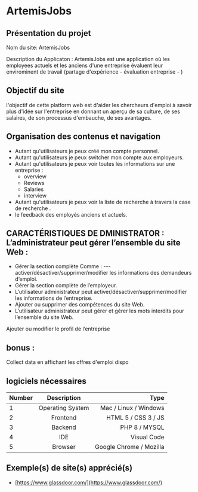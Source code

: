 # ArtemisJobs
## Présentation du projet
Nom du site: ArtemisJobs

Description du Applicaton : ArtemisJobs est une application où les employees actuels et les anciens d'une entreprise évaluent leur envirominent de travail (partage d'expérience - évaluation entreprise - )
## Objectif du site
l'objectif de cette platform web est d'aider les chercheurs d'emploi à savoir plus
d'idée sur l'entreprise en donnant un aperçu de sa culture, de ses salaires, de son
processus d'embauche, de ses avantages.
## Organisation des contenus et navigation
* Autant qu'utilisateurs je peux créé mon compte personnel.
* Autant qu'utilisateurs je peux switcher mon compte aux employeurs.
* Autant qu'utilisateurs je peux voir toutes les informations sur une entreprise :
  - overview
  - Reviews
  - Salaries
  - interview
* Autant qu'utilisateurs je peux voir la liste de recherche à travers la case de recherche .
* le feedback des employés anciens et actuels.
## CARACTÉRISTIQUES DE DMINISTRATOR : L’administrateur peut gérer l’ensemble du site Web :
* Gérer la section complète  Comme : ---activer/désactiver/supprimer/modifier les informations des demandeurs   d’emploi.
* Gérer la section complète de l’employeur. 
* L’utilisateur administrateur peut activer/désactiver/supprimer/modifier les informations de l’entreprise.
* Ajouter ou supprimer des compétences du site Web.
* L’utilisateur administrateur peut gérer et gérer les mots interdits pour l’ensemble du site Web.

Ajouter ou modifier le profil de l’entreprise
## bonus :
Collect data en affichant les offres d'emploi dispo 
## logiciels nécessaires

| Number	| Description |	Type | 
|----------|:-------------:|------:|
| 1	| Operating System	| Mac / Linux / Windows | 
| 2 | Frontend | HTML 5 / CSS 3 / JS | 
| 3	| Backend |	PHP 8 / MYSQL | 
| 4	| IDE | Visual Code | 
| 5	| Browser | Google Chrome / Mozilla | 
## Exemple(s) de site(s) apprécié(s)
* [https://www.glassdoor.com/](https://www.glassdoor.com/)
